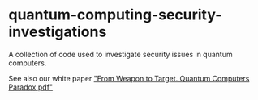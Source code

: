 # quantum-computing-security-investigations
A collection of code used to investigate security issues in quantum computers.

See also our white paper ["From Weapon to Target. Quantum Computers Paradox.pdf"](https://github.com/Transilvania-Quantum/quantum-computing-security-investigations/blob/main/From%20Weapon%20to%20Target.%20Quantum%20Computers%20Paradox.pdf)
